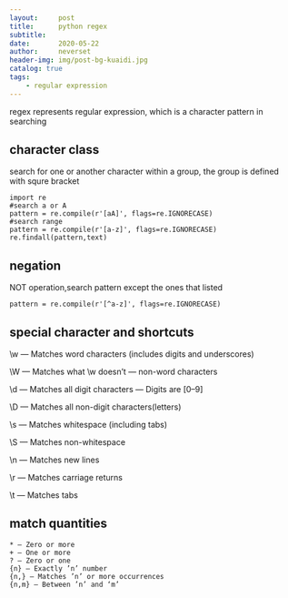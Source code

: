 ```yaml
---
layout:     post
title:      python regex
subtitle:   
date:       2020-05-22
author:     neverset
header-img: img/post-bg-kuaidi.jpg
catalog: true
tags:
    - regular expression
---
```


regex represents regular expression, which is a character pattern in searching

## character class
search for one or another character within a group, the group is defined with squre bracket

    import re
    #search a or A
    pattern = re.compile(r'[aA]', flags=re.IGNORECASE)
    #search range
    pattern = re.compile(r'[a-z]', flags=re.IGNORECASE)
    re.findall(pattern,text)

## negation
NOT operation,search pattern except the ones that listed

    pattern = re.compile(r'[^a-z]', flags=re.IGNORECASE)

## special character and shortcuts
\w — Matches word characters (includes digits and underscores)

\W — Matches what \w doesn’t — non-word characters

\d — Matches all digit characters — Digits are [0–9]

\D — Matches all non-digit characters(letters)

\s — Matches whitespace (including tabs)

\S — Matches non-whitespace

\n — Matches new lines

\r — Matches carriage returns

\t — Matches tabs

## match quantities
    * — Zero or more
    + — One or more
    ? — Zero or one
    {n} — Exactly ’n’ number
    {n,} — Matches ’n’ or more occurrences
    {n,m} — Between ’n’ and ‘m’
